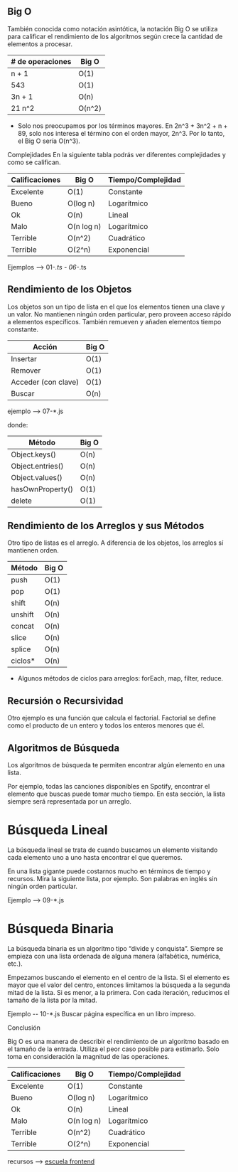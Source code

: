 ## Big O

También conocida como notación asintótica, la notación Big O se utiliza para calificar el rendimiento de los algoritmos según crece la cantidad de elementos a procesar.

| # de operaciones | Big O  |
|------------------|--------|
| n + 1            | O(1)   |
| 543              | O(1)   |
| 3n + 1           | O(n)   |
| 21 n^2           | O(n^2) |

- Solo nos preocupamos por los términos mayores. En 2n^3 + 3n^2 + n + 89, solo nos interesa el término con el orden mayor, 2n^3. Por lo tanto, el Big O sería O(n^3).

Complejidades
En la siguiente tabla podrás ver diferentes complejidades y como se califican.

| Calificaciones | Big O      | Tiempo/Complejidad |
| -------------- | ---------- | ------------------ |
| Excelente      | O(1)       | Constante          |
| Bueno          | O(log n)   | Logarítmico        |
| Ok             | O(n)       | Lineal             |
| Malo           | O(n log n) | Logarítmico        |
| Terrible       | O(n^2)     | Cuadrático         |
| Terrible       | O(2^n)     | Exponencial        |

Ejemplos --> 01-*.ts - 06-*.ts

## Rendimiento de los Objetos
Los objetos son un tipo de lista en el que los elementos tienen una clave y un valor.
No mantienen ningún orden particular, pero proveen acceso rápido a elementos específicos. También remueven y añaden elementos tiempo constante.

| Acción              | Big O |
| ------------------- | ----- |
| Insertar            | O(1)  |
| Remover             | O(1)  |
| Acceder (con clave) | O(1)  |
| Buscar              | O(n)  |

ejemplo --> 07-*.js

donde: 

| Método           | Big O |
| ---------------- | ----- |
| Object.keys()    | O(n)  |
| Object.entries() | O(n)  |
| Object.values()  | O(n)  |
| hasOwnProperty() | O(1)  |
| delete           | O(1)  |

## Rendimiento de los Arreglos y sus Métodos
Otro tipo de listas es el arreglo. A diferencia de los objetos, los arreglos sí mantienen orden.

| Método   | Big O |
| -------- | ----- |
| push     | O(1)  |
| pop      | O(1)  |
| shift    | O(n)  |
| unshift  | O(n)  |
| concat   | O(n)  |
| slice    | O(n)  |
| splice   | O(n)  |
| ciclos*  | O(n)  |

* Algunos métodos de ciclos para arreglos: forEach, map, filter, reduce.

## Recursión o Recursividad
Otro ejemplo es una función que calcula el factorial. Factorial se define como el producto de un entero y todos los enteros menores que él.

## Algoritmos de Búsqueda
Los algoritmos de búsqueda te permiten encontrar algún elemento en una lista.

Por ejemplo, todas las canciones disponibles en Spotify, encontrar el elemento que buscas puede tomar mucho tiempo.
En esta sección, la lista siempre será representada por un arreglo.

# Búsqueda Lineal
La búsqueda lineal se trata de cuando buscamos un elemento visitando cada elemento uno a uno hasta encontrar el que queremos.

En una lista gigante puede costarnos mucho en términos de tiempo y recursos. Mira la siguiente lista, por ejemplo. Son palabras en inglés sin ningún orden particular.

Ejemplo --> 09-*.js

# Búsqueda Binaria
La búsqueda binaria es un algoritmo tipo “divide y conquista”. Siempre se empieza con una lista ordenada de alguna manera (alfabética, numérica, etc.). 

Empezamos buscando el elemento en el centro de la lista. Si el elemento es mayor que el valor del centro, entonces limitamos la búsqueda a la segunda mitad de la lista. Si es menor, a la primera. Con cada iteración, reducimos el tamaño de la lista por la mitad.

Ejemplo -- 10-*.js Buscar página específica en un libro impreso.

Conclusión

Big O es una manera de describir el rendimiento de un algoritmo basado en el tamaño de la entrada.
Utiliza el peor caso posible para estimarlo. Solo toma en consideración la magnitud de las operaciones.

| Calificaciones | Big O      | Tiempo/Complejidad |
| -------------- | ---------- | ------------------ |
| Excelente      | O(1)       | Constante          |
| Bueno          | O(log n)   | Logarítmico        |
| Ok             | O(n)       | Lineal             |
| Malo           | O(n log n) | Logarítmico        |
| Terrible       | O(n^2)     | Cuadrático         |
| Terrible       | O(2^n)     | Exponencial        |

recursos --> [escuela frontend](https://www.escuelafrontend.com/rendimiento-de-algoritmos-busqueda)
